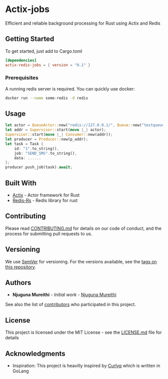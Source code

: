 # Actix-jobs
Efficient and reliable background processing for Rust using Actix and Redis

## Getting Started

To get started, just add to Cargo.toml 

```toml
[dependencies]
actix-redis-jobs = { version = "0.1" }
```

### Prerequisites

A running redis server is required.
You can quickly use docker:
````bash
docker run --name some-redis -d redis
````

## Usage

````rust
let actor = QueueActor::new("redis://127.0.0.1/", Queue::new("testqueue")).await;
let addr = Supervisor::start(move |_| actor);
Supervisor::start(move |_| Consumer::new(addr));
let producer = Producer::new(p_addr);
let task = Task {
    id: "1".to_string(),
    job: "SEND_SMS".to_string(),
    data: ......
};
producer.push_job(task).await;
````

## Built With

* [Actix](https://actix.rs) - Actor framework for Rust
* [Redis-Rs](https://github.com/mitsuhiko/redis-rs) - Redis library for rust 

## Contributing

Please read [CONTRIBUTING.md](CONTRIBUTING.md) for details on our code of conduct, and the process for submitting pull requests to us.

## Versioning

We use [SemVer](http://semver.org/) for versioning. For the versions available, see the [tags on this repository](https://github.com/geofmureithi/actix-jobs/tags). 

## Authors

* **Njuguna Mureithi** - *Initial work* - [Njuguna Mureithi](https://github.com/geofmureithi)

See also the list of [contributors](https://github.com/geofmureithi/actix-jobs/contributors) who participated in this project.

## License

This project is licensed under the MIT License - see the [LICENSE.md](LICENSE.md) file for details

## Acknowledgments

* Inspiration: This project is heavilly inspired by [Curlyq](https://github.com/mcmathja/curlyq) which is written in GoLang
